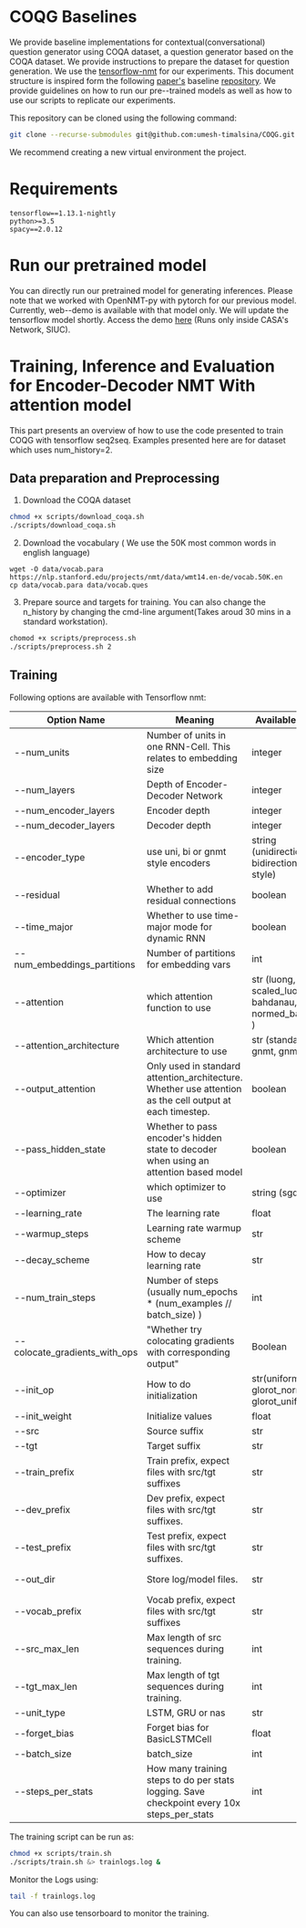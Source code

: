 # COQG Baselines
We provide baseline implementations for contextual(conversational) question generator using COQA dataset, a question generator based on the COQA dataset. We provide instructions to prepare the dataset for question generation. We use the [tensorflow-nmt](https://github.com/tensorflow/nmt "Tensorflow NMT") for our experiments. This document structure is inspired form the following [paper's](https://arxiv.org/abs/1808.07042 "COQA") baseline [repository](https://github.com/stanfordnlp/coqa-baselines "COQA Baselines"). We provide guidelines on how to run our pre--trained models as well as how to use our scripts to replicate our experiments. 

This repository can be cloned using the following command:
```bash
git clone --recurse-submodules git@github.com:umesh-timalsina/COQG.git
```
We recommend creating a new virtual environment the project. 

# Requirements
```
tensorflow==1.13.1-nightly
python>=3.5
spacy==2.0.12
```

# Run our pretrained model
You can directly run our pretrained model for generating inferences. Please note that we worked with OpenNMT-py with pytorch for our previous model. Currently, web--demo is available with that model only. We will update the tensorflow model shortly. Access the demo [here]( http://131.230.217.27:4200/ "COQG") (Runs only inside CASA's Network, SIUC).

# Training, Inference and Evaluation for Encoder-Decoder NMT With attention model
This part presents an overview of how to use the code presented to train COQG with tensorflow seq2seq. Examples presented here are for dataset which uses num_history=2. 

## Data preparation and Preprocessing
1. Download the COQA dataset
```bash
chmod +x scripts/download_coqa.sh
./scripts/download_coqa.sh
```
2. Download the vocabulary ( We use the 50K most common words in english language)
```
wget -O data/vocab.para https://nlp.stanford.edu/projects/nmt/data/wmt14.en-de/vocab.50K.en
cp data/vocab.para data/vocab.ques
```
3. Prepare source and targets for training. You can also change the n_history by changing the cmd-line argument(Takes aroud 30 mins in a standard workstation).
```bash
chomod +x scripts/preprocess.sh 
./scripts/preprocess.sh 2
```

## Training 
Following options are available with Tensorflow nmt:

|Option Name   | Meaning  | Available Values  | Default  | COQG  |
|---|---|---|---|---|
| --num_units  | Number of units in one RNN-Cell. This relates to embedding size  | integer |  32 | 256  |
| --num_layers  | Depth of Encoder-Decoder Network  | integer  | 2  | 2  |
| --num_encoder_layers | Encoder depth | integer | num_layers |  2 |
| --num_decoder_layers | Decoder depth | integer | num_layers |  1 |
| --encoder_type | use uni, bi or gnmt style encoders | string (unidirectional, bidirectional, gnmt style) | uni | gnmt |
| --residual | Whether to add residual connections | boolean | false | false |
| --time_major | Whether to use time-major mode for dynamic RNN | boolean | true | true |
| --num_embeddings_partitions | Number of partitions for embedding vars | int | 0 | 0 |
| --attention | which attention function to use | str (luong, scaled_luong, bahdanau, normed_bahdanau ) | None | scaled_luong, normed_bahdanau |
| --attention_architecture | Which attention architecture to use | str (standard, gnmt, gnmt_v2) | standard | standard |
| --output_attention | Only used in standard attention_architecture. Whether use attention as the cell output at each timestep. | boolean | True | True |
| --pass_hidden_state | Whether to pass encoder's hidden state to decoder when using an attention based model | boolean | True | True |
| --optimizer | which optimizer to use | string (sgd, adam) | sgd | sgd | 
| --learning_rate | The learning rate | float | 1.0 | 1.0 |
| --warmup_steps | Learning rate warmup scheme | str | t2t | t2t |
| --decay_scheme | How to decay learning rate | str | "" | luong234 |
| --num_train_steps | Number of steps (usually num_epochs * (num_examples // batch_size) ) | int | 12000 | 45000 |
| --colocate_gradients_with_ops | "Whether try colocating gradients with corresponding output" | Boolean | True | True |
| --init_op | How to do initialization | str(uniform, glorot_normal, glorot_uniform) | uniform | glorot_normal |
| --init_weight | Initialize values | float | 0.1 | 0.1 |
| --src | Source suffix | str | None | para |
| --tgt | Target suffix | str | None | ques |
| --train_prefix | Train prefix, expect files with src/tgt suffixes | str | None | depends on the model |
| --dev_prefix | Dev prefix, expect files with src/tgt suffixes. | str | None | depends on the model |
| --test_prefix | Test prefix, expect files with src/tgt suffixes. | str | None | depends on the model |
| --out_dir | Store log/model files. | str | None | depends on the model |
| --vocab_prefix | Vocab prefix, expect files with src/tgt suffixes | str | None | vocab |
| --src_max_len | Max length of src sequences during training. | int | 50 | 1000 |
| --tgt_max_len | Max length of tgt sequences during training. | int | 50 | 100  |
| --unit_type | LSTM, GRU or nas | str | lstm | lstm
| --forget_bias | Forget bias for BasicLSTMCell | float | 1.0 | 1.0 |
| --batch_size | batch_size | int | 128 | 128 |
| --steps_per_stats | How many training steps to do per stats logging. Save checkpoint every 10x steps_per_stats | int | 100 | 200 |

The training script can be run as:
```bash
chmod +x scripts/train.sh
./scripts/train.sh &> trainlogs.log & 
```
Monitor the Logs using:
```bash
tail -f trainlogs.log 
```
You can also use tensorboard to monitor the training.